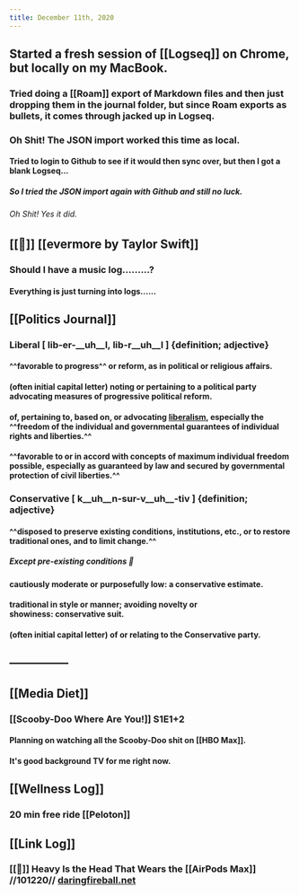 ```yaml
---
title: December 11th, 2020
---
```


## Started a fresh session of [[Logseq]] on Chrome, but locally on my MacBook.
### Tried doing a [[Roam]] export of Markdown files and then just dropping them in the journal folder, but since Roam exports as bullets, it comes through jacked up in Logseq.

### Oh Shit! The JSON import worked this time as local.
#### Tried to login to Github to see if it would then sync over, but then I got a blank Logseq...
##### So I tried the JSON import again with Github and still no luck.
###### Oh Shit! Yes it did.

## [[🎵]] [[evermore by Taylor Swift]]
### Should I have a music log.........?
#### Everything is just turning into logs......

## [[Politics Journal]]
### Liberal [ **lib**-er-__uh__l, **lib**-r__uh__l ] {definition; adjective}
#### ^^favorable to progress^^ or reform, as in political or religious affairs.

#### (__often initial capital letter__) noting or pertaining to a political party advocating measures of progressive political reform.

#### of, pertaining to, based on, or advocating [liberalism](https://www.dictionary.com/browse/liberalism), especially the ^^freedom of the individual and governmental guarantees of individual rights and liberties.^^

#### ^^favorable to or in accord with concepts of maximum individual freedom possible, especially as guaranteed by law and secured by governmental protection of civil liberties.^^

### Conservative [ k__uh__n-**sur**-v__uh__-tiv ] {definition; adjective}
#### ^^disposed to preserve existing conditions, institutions, etc., or to restore traditional ones, and to limit change.^^
##### Except pre-existing conditions 🥸

#### cautiously moderate or purposefully low: __a conservative estimate.__

#### traditional in style or manner; avoiding novelty or showiness: __conservative suit.__

#### (__often initial capital letter__) of or relating to the Conservative party.

## —————

## [[Media Diet]]
### [[Scooby-Doo Where Are You!]] S1E1+2
#### Planning on watching all the Scooby-Doo shit on [[HBO Max]].

#### It's good background TV for me right now.

## [[Wellness Log]]
### 20 min free ride [[Peloton]]

## [[Link Log]]
### [[📰]] Heavy Is the Head That Wears the [[AirPods Max]] //101220// [daringfireball.net](https://daringfireball.net/2020/12/heavy_is_the_head_that_wears_the_airpods_max)
